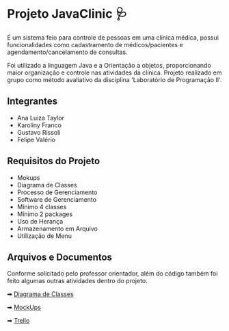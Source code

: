
# Projeto JavaClinic 🩺

É um sistema feio para controle de pessoas em uma clínica médica, possui funcionalidades como cadastramento de médicos/pacientes e agendamento/cancelamento de consultas.

Foi utilizado a linguagem Java e a Orientação a objetos, proporcionando maior organização e controle nas atividades da clínica.
Projeto realizado em grupo como método avaliativo da disciplina 'Laboratório de Programação II'.

## Integrantes
- Ana Luiza Taylor
- Karoliny Franco
- Gustavo Rissoli
- Felipe Valério

## Requisitos do Projeto
- Mokups
- Diagrama de Classes
- Processo de Gerenciamento
- Software de Gerenciamento
- Mínimo 4 classes
- Mínimo 2 packages
- Uso de Herança
- Armazenamento em Arquivo
- Utilização de Menu

## Arquivos e Documentos

Conforme solicitado pelo professor orientador, além do código também foi feito algumas outras atividades dentro do projeto.

➡ [Diagrama de Classes](https://drive.google.com/file/d/14SFnPXfrhT9_Q1Tgdlr8VD_xYK4zIXqd/view?usp=drive_link)

➡ [MockUps](https://drive.google.com/file/d/1e7KhQ2dReNy2kcazqlMac_-1OFqWR1Xi/view?usp=drive_link)

➡ [Trello](https://drive.google.com/file/d/1ghCFPfyf_UdzLvqeuMZy8VIZn9JXEmj7/view?usp=drive_link)


